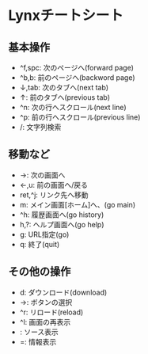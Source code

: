 # Lynxチートシート
## 基本操作
-  ^f,spc: 次のページへ(forward page)
- ^b,b:   前のページへ(backword page)
- ↓,tab: 次のタブへ(next tab)
- ↑:     前のタブへ(previous tab)
- ^n:     次の行へスクロール(next line)
- ^p:     前の行へスクロール(previous line)
- /:      文字列検索

## 移動など
- →:     次の画面へ
- ←,u:   前の画面へ/戻る
- ret,^j: リンク先へ移動
- m:      メイン画面[ホーム]へ、(go main)
- ^h:     履歴画面へ(go history)
- h,?:    ヘルプ画面へ(go help)
- g:      URL指定(go)
- q:      終了(quit)

## その他の操作
- d:      ダウンロード(download)
- →:     ボタンの選択
- ^r:     リロード(reload)
- ^l:     画面の再表示
- \:      ソース表示
- =:      情報表示
